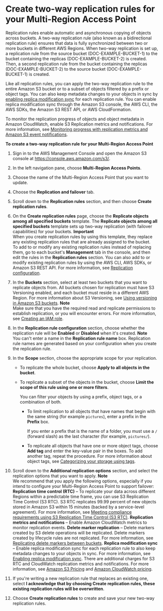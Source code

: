# Create two\-way replication rules for your Multi\-Region Access Point<a name="mrap-create-two-way-replication-rules"></a>

Replication rules enable automatic and asynchronous copying of objects across buckets\. A two\-way replication rule \(also known as a bidirectional replication rule\) ensures that data is fully synchronized between two or more buckets in different AWS Regions\. When two\-way replication is set up, a replication rule from the source bucket \(DOC\-EXAMPLE\-BUCKET\-1\) to the bucket containing the replicas \(DOC\-EXAMPLE\-BUCKET\-2\) is created\. Then, a second replication rule from the bucket containing the replicas \(DOC\-EXAMPLE\-BUCKET\-2\) to the source bucket \(DOC\-EXAMPLE\-BUCKET\-1\) is created\.

Like all replication rules, you can apply the two\-way replication rule to the entire Amazon S3 bucket or to a subset of objects filtered by a prefix or object tags\. You can also keep metadata changes to your objects in sync by [enabling replica modification sync](https://docs.aws.amazon.com/AmazonS3/latest/userguide/replication-for-metadata-changes.html#enabling-replication-for-metadata-changes) for each replication rule\. You can enable replica modification sync through the Amazon S3 console, the AWS CLI, the AWS SDKs, the Amazon S3 REST API, or AWS CloudFormation\.

To monitor the replication progress of objects and object metadata in Amazon CloudWatch, enable S3 Replication metrics and notifications\. For more information, see [Monitoring progress with replication metrics and Amazon S3 event notifications](https://docs.aws.amazon.com/AmazonS3/latest/userguide/replication-metrics.html)\.

**To create a two\-way replication rule for your Multi\-Region Access Point**



1. Sign in to the AWS Management Console and open the Amazon S3 console at [https://console\.aws\.amazon\.com/s3/](https://console.aws.amazon.com/s3/)\.

1. In the left navigation pane, choose **Multi\-Region Access Points**\.

1. Choose the name of the Multi\-Region Access Point that you want to update\.

1. Choose the **Replication and failover** tab\.

1. Scroll down to the **Replication rules** section, and then choose **Create replication rules**\.

1. On the **Create replication rules** page, choose the **Replicate objects among all specified buckets** template\. The **Replicate objects among all specified buckets** template sets up two\-way replication \(with failover capabilities\) for your buckets\.
**Important**  
When you create replication rules by using this template, they replace any existing replication rules that are already assigned to the bucket\.   
To add to or modify any existing replication rules instead of replacing them, go to each bucket's **Management** tab in the console, and then edit the rules in the **Replication rules** section\. You can also add to or modify existing replication rules by using the AWS CLI, AWS SDKs, or Amazon S3 REST API\. For more information, see [Replication configuration](replication-add-config.md)\.

1. In the **Buckets** section, select at least two buckets that you want to replicate objects from\. All buckets chosen for replication must have S3 Versioning enabled, and each bucket must reside in a different AWS Region\. For more information about S3 Versioning, see [Using versioning in Amazon S3 buckets](https://docs.aws.amazon.com/AmazonS3/latest/userguide/Versioning.html)\.
**Note**  
Make sure that you have the required read and replicate permissions to establish replication, or you will encounter errors\. For more information, see [Creating an IAM role](https://docs.aws.amazon.com/AmazonS3/latest/userguide/setting-repl-config-perm-overview.html)\.

1. In the **Replication rule configuration** section, choose whether the replication rule will be **Enabled** or **Disabled** when it's created\.
**Note**  
You can't enter a name in the **Replication rule name** box\. Replication rule names are generated based on your configuration when you create the replication rule\.

1. In the **Scope** section, choose the appropriate scope for your replication\.
   + To replicate the whole bucket, choose **Apply to all objects in the bucket**\. 
   + To replicate a subset of the objects in the bucket, choose **Limit the scope of this rule using one or more filters**\. 

     You can filter your objects by using a prefix, object tags, or a combination of both\. 
     + To limit replication to all objects that have names that begin with the same string \(for example `pictures`\), enter a prefix in the **Prefix** box\. 

       If you enter a prefix that is the name of a folder, you must use a `/` \(forward slash\) as the last character \(for example, `pictures/`\)\.
     + To replicate all objects that have one or more object tags, choose **Add tag** and enter the key\-value pair in the boxes\. To add another tag, repeat the procedure\. For more information about object tags, see [Categorizing your storage using tags](object-tagging.md)\.

1. Scroll down to the **Additional replication options** section, and select the replication options that you want to apply\.
**Note**  
We recommend that you apply the following options, especially if you intend to configure your Multi\-Region Access Point to support failover:  
**Replication time control \(RTC\)** – To replicate your data across different Regions within a predictable time frame, you can use S3 Replication Time Control \(S3 RTC\)\. S3 RTC replicates 99\.99 percent of new objects stored in Amazon S3 within 15 minutes \(backed by a service\-level agreement\)\. For more information, see [Meeting compliance requirements using S3 Replication Time Control \(S3 RTC\)](replication-time-control.md)\.
**Replication metrics and notifications** – Enable Amazon CloudWatch metrics to monitor replication events\.
**Delete marker replication** – Delete markers created by S3 delete operations will be replicated\. Delete markers created by lifecycle rules are not replicated\. For more information, see [Replicating delete markers between buckets](https://docs.aws.amazon.com/AmazonS3/latest/userguide/delete-marker-replication.html)\.
**Replica modification sync** – Enable replica modification sync for each replication rule to also keep metadata changes to your objects in sync\. For more information, see [Enabling replica modification sync](https://docs.aws.amazon.com/AmazonS3/latest/userguide/replication-for-metadata-changes.html#enabling-replication-for-metadata-changes)\.
There are additional charges for S3 RTC and CloudWatch replication metrics and notifications\. For more information, see [Amazon S3 Pricing](https://aws.amazon.com/s3/pricing/) and [Amazon CloudWatch pricing](https://aws.amazon.com/cloudwatch/pricing/)\.

1. If you're writing a new replication rule that replaces an existing one, select **I acknowledge that by choosing Create replication rules, these existing replication rules will be overwritten**\.

1. Choose **Create replication rules** to create and save your new two\-way replication rules\. 